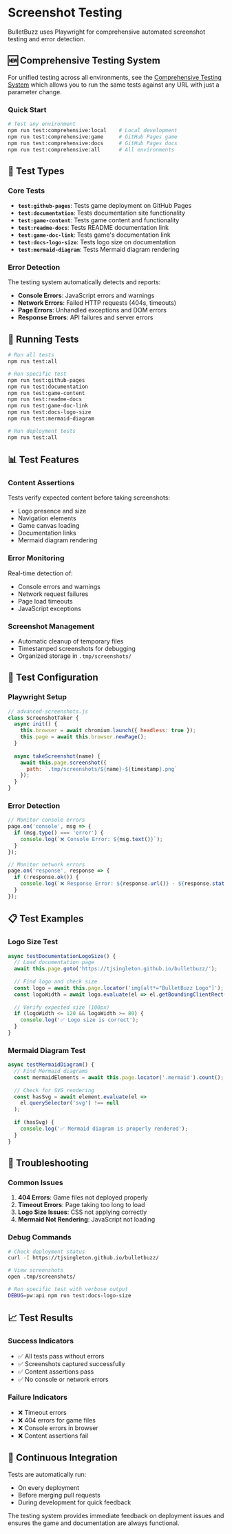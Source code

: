 # Screenshot Testing

BulletBuzz uses Playwright for comprehensive automated screenshot testing and error detection.

## 🆕 Comprehensive Testing System

For unified testing across all environments, see the [Comprehensive Testing System](comprehensive-testing.md) which allows you to run the same tests against any URL with just a parameter change.

### Quick Start
```bash
# Test any environment
npm run test:comprehensive:local    # Local development
npm run test:comprehensive:game     # GitHub Pages game
npm run test:comprehensive:docs     # GitHub Pages docs
npm run test:comprehensive:all      # All environments
```

## 🧪 Test Types

### Core Tests
- **`test:github-pages`**: Tests game deployment on GitHub Pages
- **`test:documentation`**: Tests documentation site functionality
- **`test:game-content`**: Tests game content and functionality
- **`test:readme-docs`**: Tests README documentation link
- **`test:game-doc-link`**: Tests game's documentation link
- **`test:docs-logo-size`**: Tests logo size on documentation
- **`test:mermaid-diagram`**: Tests Mermaid diagram rendering

### Error Detection
The testing system automatically detects and reports:
- **Console Errors**: JavaScript errors and warnings
- **Network Errors**: Failed HTTP requests (404s, timeouts)
- **Page Errors**: Unhandled exceptions and DOM errors
- **Response Errors**: API failures and server errors

## 🚀 Running Tests

```bash
# Run all tests
npm run test:all

# Run specific test
npm run test:github-pages
npm run test:documentation
npm run test:game-content
npm run test:readme-docs
npm run test:game-doc-link
npm run test:docs-logo-size
npm run test:mermaid-diagram

# Run deployment tests
npm run test:all
```

## 📊 Test Features

### Content Assertions
Tests verify expected content before taking screenshots:
- Logo presence and size
- Navigation elements
- Game canvas loading
- Documentation links
- Mermaid diagram rendering

### Error Monitoring
Real-time detection of:
- Console errors and warnings
- Network request failures
- Page load timeouts
- JavaScript exceptions

### Screenshot Management
- Automatic cleanup of temporary files
- Timestamped screenshots for debugging
- Organized storage in `.tmp/screenshots/`

## 🔧 Test Configuration

### Playwright Setup
```javascript
// advanced-screenshots.js
class ScreenshotTaker {
  async init() {
    this.browser = await chromium.launch({ headless: true });
    this.page = await this.browser.newPage();
  }
  
  async takeScreenshot(name) {
    await this.page.screenshot({ 
      path: `.tmp/screenshots/${name}-${timestamp}.png` 
    });
  }
}
```

### Error Detection
```javascript
// Monitor console errors
page.on('console', msg => {
  if (msg.type() === 'error') {
    console.log(`❌ Console Error: ${msg.text()}`);
  }
});

// Monitor network errors
page.on('response', response => {
  if (!response.ok()) {
    console.log(`❌ Response Error: ${response.url()} - ${response.status()}`);
  }
});
```

## 📋 Test Examples

### Logo Size Test
```javascript
async testDocumentationLogoSize() {
  // Load documentation page
  await this.page.goto('https://tjsingleton.github.io/bulletbuzz/');
  
  // Find logo and check size
  const logo = await this.page.locator('img[alt*="BulletBuzz Logo"]');
  const logoWidth = await logo.evaluate(el => el.getBoundingClientRect().width);
  
  // Verify expected size (100px)
  if (logoWidth <= 120 && logoWidth >= 80) {
    console.log('✅ Logo size is correct');
  }
}
```

### Mermaid Diagram Test
```javascript
async testMermaidDiagram() {
  // Find Mermaid diagrams
  const mermaidElements = await this.page.locator('.mermaid').count();
  
  // Check for SVG rendering
  const hasSvg = await element.evaluate(el => 
    el.querySelector('svg') !== null
  );
  
  if (hasSvg) {
    console.log('✅ Mermaid diagram is properly rendered');
  }
}
```

## 🐛 Troubleshooting

### Common Issues
1. **404 Errors**: Game files not deployed properly
2. **Timeout Errors**: Page taking too long to load
3. **Logo Size Issues**: CSS not applying correctly
4. **Mermaid Not Rendering**: JavaScript not loading

### Debug Commands
```bash
# Check deployment status
curl -I https://tjsingleton.github.io/bulletbuzz/

# View screenshots
open .tmp/screenshots/

# Run specific test with verbose output
DEBUG=pw:api npm run test:docs-logo-size
```

## 📈 Test Results

### Success Indicators
- ✅ All tests pass without errors
- ✅ Screenshots captured successfully
- ✅ Content assertions pass
- ✅ No console or network errors

### Failure Indicators
- ❌ Timeout errors
- ❌ 404 errors for game files
- ❌ Console errors in browser
- ❌ Content assertions fail

## 🔄 Continuous Integration

Tests are automatically run:
- On every deployment
- Before merging pull requests
- During development for quick feedback

The testing system provides immediate feedback on deployment issues and ensures the game and documentation are always functional.
